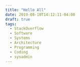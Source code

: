 ```yaml
---
title: "Hello All"
date: 2019-08-10T14:12:11-04:00
draft: true
tags:
  - StackOverflow
  - Software
  - Systems
  - Architecture
  - Programming
  - Coding
  - sysadmin
---
```





